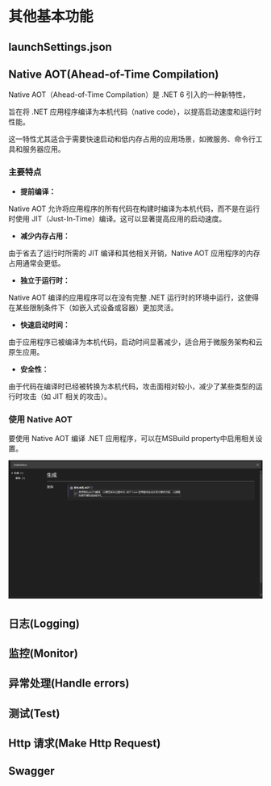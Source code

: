 # 其他基本功能

## launchSettings.json

## Native AOT(Ahead-of-Time Compilation)
Native AOT（Ahead-of-Time Compilation）是 .NET 6 引入的一种新特性，

旨在将 .NET 应用程序编译为本机代码（native code），以提高启动速度和运行时性能。

这一特性尤其适合于需要快速启动和低内存占用的应用场景，如微服务、命令行工具和服务器应用。

### 主要特点

- **提前编译：**

Native AOT 允许将应用程序的所有代码在构建时编译为本机代码，而不是在运行时使用 JIT（Just-In-Time）编译。这可以显著提高应用的启动速度。

- **减少内存占用：**

由于省去了运行时所需的 JIT 编译和其他相关开销，Native AOT 应用程序的内存占用通常会更低。

- **独立于运行时：**

Native AOT 编译的应用程序可以在没有完整 .NET 运行时的环境中运行，这使得在某些限制条件下（如嵌入式设备或容器）更加灵活。

- **快速启动时间：**

由于应用程序已被编译为本机代码，启动时间显著减少，适合用于微服务架构和云原生应用。

- **安全性：**

由于代码在编译时已经被转换为本机代码，攻击面相对较小，减少了某些类型的运行时攻击（如 JIT 相关的攻击）。

### 使用 Native AOT
要使用 Native AOT 编译 .NET 应用程序，可以在MSBuild property中启用相关设置。

![图片](pictures/AOT.png)

## 日志(Logging)

## 监控(Monitor)

## 异常处理(Handle errors)

## 测试(Test)

## Http 请求(Make Http Request)

## Swagger

